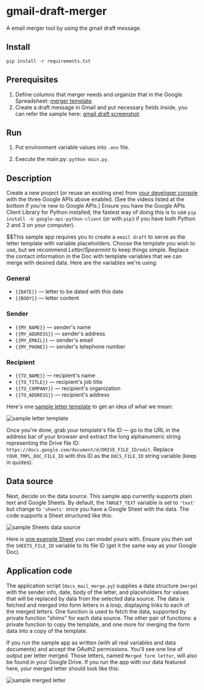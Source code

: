 # gmail-draft-merger
A email merger tool by using the gmail draft message.


## Install

```shell
pip install -r requirements.txt
```

## Prerequisites 

1. Define columns that merger needs and organize that in the Google Spreadsheet: [merger template](https://docs.google.com/spreadsheets/d/1lU3GChMP5DAh3MjeFuiLbkNc8PwO2OIYRIYcuE6racA/edit#gid=0).
2. Create a draft message in Gmail and put necessary fields inside, you can refer the sample here: [gmail draft screenshot](gmail-draft.png).


## Run

1. Put environment variable values into `.env` file.

1. Execute the main.py: `python main.py`.



## Description

Create a new project (or reuse an existing one) from [your developer console](https://console.developers.google.com)
with the three Google APIs above enabled. (See the videos listed at the bottom if you're new to Google APIs.) Ensure you
have the Google APIs Client Library for Python installed; the fastest way of doing this is to
use `pip install -U google-api-python-client` (or with `pip3` if you have both Python 2 and 3 on your computer).

$$This sample app requires you to create a `email draft` to serve as the letter template
with variable placeholders. Choose the template you wish to use, but we recommend *Letter/Spearmint* to keep things
simple. Replace the contact information in the Doc with template variables that we can merge with desired data. Here are
the variables we're using:

### General

* `{{DATE}}` — letter to be dated with this date
* `{{BODY}}` — letter content

### Sender

* `{{MY_NAME}}` — sender's name
* `{{MY_ADDRESS}}` — sender's address
* `{{MY_EMAIL}}` — sender's email
* `{{MY_PHONE}}` — sender's telephone number

### Recipient

* `{{TO_NAME}}` — recipient's name
* `{{TO_TITLE}}` — recipient's job title
* `{{TO_COMPANY}}` — recipient's organization
* `{{TO_ADDRESS}}` — recipient's address

Here's one [sample letter template](https://drive.google.com/open?id=1Xycxuuv7OhEQUuzbt_Mw0TPMq02MseSD1vZdBJ3nLjk) to
get an idea of what we mean:

![sample letter template](https://user-images.githubusercontent.com/1102504/54470461-6b5c7080-4765-11e9-9912-01b44c734118.png "sample letter template")

Once you're done, grab your template's file ID — go to the URL in the address bar of your browser and extract the long
alphanumeric string representing the Drive file ID: `https://docs.google.com/document/d/DRIVE_FILE_ID/edit`.
Replace `YOUR_TMPL_DOC_FILE_ID` with this ID as the `DOCS_FILE_ID` string variable (keep in quotes).

## Data source

Next, decide on the data source. This sample app currently supports plain text and Google Sheets. By default,
the `TARGET_TEXT` variable is set to `'text'` but change to `'sheets'` once you have a Google Sheet with the data. The
code supports a Sheet structured like this:

![sample Sheets data source](https://user-images.githubusercontent.com/1102504/54470464-731c1500-4765-11e9-9110-986519502cdf.png "sample Sheets data source")

Here is [one example Sheet](https://drive.google.com/open?id=18yqXLEMx6l__VAIN-Zo52pL18F3rXn0_-K6gZ-vwPcc) you can model
yours with. Ensure you then set the `SHEETS_FILE_ID` variable to its file ID (get it the same way as your Google Doc).

## Application code

The application script (`docs_mail_merge.py`) supplies a data structure (`merge`) with the sender info, date, body of
the letter, and placeholders for values that will be replaced by data from the selected data source. The data is fetched
and merged into form letters in a loop, displaying links to each of the merged letters. One function is used to fetch
the data, supported by private function "shims" for each data source. The other pair of functions: a private function to
copy the template, and one more for merging the form data into a copy of the template.

If you run the sample app as written (with all real variables and data documents) and accept the OAuth2 permissions.
You'll see one line of output per letter merged. Those letters, named `Merged form letter`, will also be found in your
Google Drive. If you run the app with our data featured here, your merged letter should look like this:

![sample merged letter](https://user-images.githubusercontent.com/1102504/54470465-731c1500-4765-11e9-8a0a-93a3bb445d6e.png "sample merged letter")
